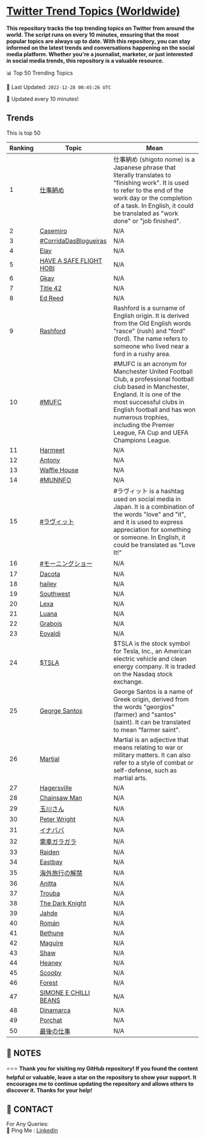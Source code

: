 [Twitter Trend Topics (Worldwide)](https://github.com/ErcinDedeoglu/Twitter-Trend-Topics)
==========

**This repository tracks the top trending topics on Twitter from around the world. 
The script runs on every 10 minutes, ensuring that the most popular topics are always up to date. 
With this repository, you can stay informed on the latest trends and conversations happening on the social media platform. 
Whether you're a journalist, marketer, or just interested in social media trends, this repository is a valuable resource.**


📊 Top 50 Trending Topics

📆 Last Updated: `2022-12-28 00:45:26 UTC`

🔧 Updated every 10 minutes!


## Trends

This is top 50

| Ranking | Topic | Mean |
| ------- | ------------ | ------------ |
| 1 | [仕事納め](http://twitter.com/search?q=%e4%bb%95%e4%ba%8b%e7%b4%8d%e3%82%81) | 仕事納め (shigoto nome) is a Japanese phrase that literally translates to "finishing work". It is used to refer to the end of the work day or the completion of a task. In English, it could be translated as "work done" or "job finished". |
| 2 | [Casemiro](http://twitter.com/search?q=Casemiro) | N/A |
| 3 | [#CorridaDasBlogueiras](http://twitter.com/search?q=%23CorridaDasBlogueiras) | N/A |
| 4 | [Elay](http://twitter.com/search?q=Elay) | N/A |
| 5 | [HAVE A SAFE FLIGHT HOBI](http://twitter.com/search?q=HAVE+A+SAFE+FLIGHT+HOBI) | N/A |
| 6 | [Gkay](http://twitter.com/search?q=Gkay) | N/A |
| 7 | [Title 42](http://twitter.com/search?q=Title+42) | N/A |
| 8 | [Ed Reed](http://twitter.com/search?q=Ed+Reed) | N/A |
| 9 | [Rashford](http://twitter.com/search?q=Rashford) | Rashford is a surname of English origin. It is derived from the Old English words "rasce" (rush) and "ford" (ford). The name refers to someone who lived near a ford in a rushy area. |
| 10 | [#MUFC](http://twitter.com/search?q=%23MUFC) | #MUFC is an acronym for Manchester United Football Club, a professional football club based in Manchester, England. It is one of the most successful clubs in English football and has won numerous trophies, including the Premier League, FA Cup and UEFA Champions League. |
| 11 | [Harmeet](http://twitter.com/search?q=Harmeet) | N/A |
| 12 | [Antony](http://twitter.com/search?q=Antony) | N/A |
| 13 | [Waffle House](http://twitter.com/search?q=Waffle+House) | N/A |
| 14 | [#MUNNFO](http://twitter.com/search?q=%23MUNNFO) | N/A |
| 15 | [#ラヴィット](http://twitter.com/search?q=%23%e3%83%a9%e3%83%b4%e3%82%a3%e3%83%83%e3%83%88) | #ラヴィット is a hashtag used on social media in Japan. It is a combination of the words "love" and "it", and it is used to express appreciation for something or someone. In English, it could be translated as "Love It!" |
| 16 | [#モーニングショー](http://twitter.com/search?q=%23%e3%83%a2%e3%83%bc%e3%83%8b%e3%83%b3%e3%82%b0%e3%82%b7%e3%83%a7%e3%83%bc) | N/A |
| 17 | [Dacota](http://twitter.com/search?q=Dacota) | N/A |
| 18 | [hailey](http://twitter.com/search?q=hailey) | N/A |
| 19 | [Southwest](http://twitter.com/search?q=Southwest) | N/A |
| 20 | [Lexa](http://twitter.com/search?q=Lexa) | N/A |
| 21 | [Luana](http://twitter.com/search?q=Luana) | N/A |
| 22 | [Grabois](http://twitter.com/search?q=Grabois) | N/A |
| 23 | [Eovaldi](http://twitter.com/search?q=Eovaldi) | N/A |
| 24 | [$TSLA](http://twitter.com/search?q=%24TSLA) | $TSLA is the stock symbol for Tesla, Inc., an American electric vehicle and clean energy company. It is traded on the Nasdaq stock exchange. |
| 25 | [George Santos](http://twitter.com/search?q=George+Santos) | George Santos is a name of Greek origin, derived from the words "georgios" (farmer) and "santos" (saint). It can be translated to mean "farmer saint". |
| 26 | [Martial](http://twitter.com/search?q=Martial) | Martial is an adjective that means relating to war or military matters. It can also refer to a style of combat or self-defense, such as martial arts. |
| 27 | [Hagersville](http://twitter.com/search?q=Hagersville) | N/A |
| 28 | [Chainsaw Man](http://twitter.com/search?q=Chainsaw+Man) | N/A |
| 29 | [玉川さん](http://twitter.com/search?q=%e7%8e%89%e5%b7%9d%e3%81%95%e3%82%93) | N/A |
| 30 | [Peter Wright](http://twitter.com/search?q=Peter+Wright) | N/A |
| 31 | [イナババ](http://twitter.com/search?q=%e3%82%a4%e3%83%8a%e3%83%90%e3%83%90) | N/A |
| 32 | [電車ガラガラ](http://twitter.com/search?q=%e9%9b%bb%e8%bb%8a%e3%82%ac%e3%83%a9%e3%82%ac%e3%83%a9) | N/A |
| 33 | [Raiden](http://twitter.com/search?q=Raiden) | N/A |
| 34 | [Eastbay](http://twitter.com/search?q=Eastbay) | N/A |
| 35 | [海外旅行の解禁](http://twitter.com/search?q=%e6%b5%b7%e5%a4%96%e6%97%85%e8%a1%8c%e3%81%ae%e8%a7%a3%e7%a6%81) | N/A |
| 36 | [Anitta](http://twitter.com/search?q=Anitta) | N/A |
| 37 | [Trouba](http://twitter.com/search?q=Trouba) | N/A |
| 38 | [The Dark Knight](http://twitter.com/search?q=The+Dark+Knight) | N/A |
| 39 | [Jahde](http://twitter.com/search?q=Jahde) | N/A |
| 40 | [Román](http://twitter.com/search?q=Rom%c3%a1n) | N/A |
| 41 | [Bethune](http://twitter.com/search?q=Bethune) | N/A |
| 42 | [Maguire](http://twitter.com/search?q=Maguire) | N/A |
| 43 | [Shaw](http://twitter.com/search?q=Shaw) | N/A |
| 44 | [Heaney](http://twitter.com/search?q=Heaney) | N/A |
| 45 | [Scooby](http://twitter.com/search?q=Scooby) | N/A |
| 46 | [Forest](http://twitter.com/search?q=Forest) | N/A |
| 47 | [SIMONE E CHILLI BEANS](http://twitter.com/search?q=SIMONE+E+CHILLI+BEANS) | N/A |
| 48 | [Dinamarca](http://twitter.com/search?q=Dinamarca) | N/A |
| 49 | [Porchat](http://twitter.com/search?q=Porchat) | N/A |
| 50 | [最後の仕事](http://twitter.com/search?q=%e6%9c%80%e5%be%8c%e3%81%ae%e4%bb%95%e4%ba%8b) | N/A |




## 📝 NOTES

⭐⭐⭐ **Thank you for visiting my GitHub repository! If you found the content helpful or valuable, leave a star on the repository to show your support. It encourages me to continue updating the repository and allows others to discover it. Thanks for your help!**

## 📨 CONTACT

 For Any Queries:  
            🏓 Ping Me : [LinkedIn](https://www.linkedin.com/in/ercindedeoglu/)